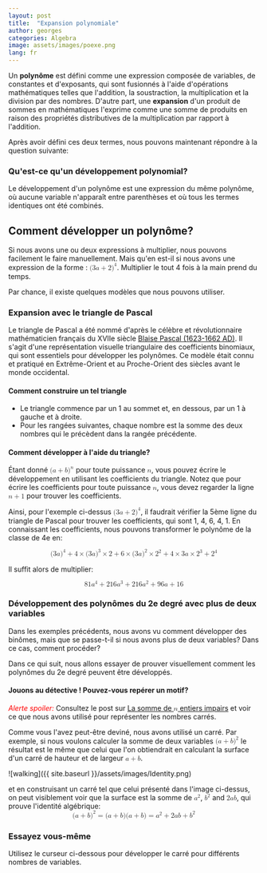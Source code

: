```yaml
---
layout: post
title:  "Expansion polynomiale"
author: georges
categories: Algebra
image: assets/images/poexe.png
lang: fr
---
```

Un **polynôme** est défini comme une expression composée de variables, de constantes et d'exposants, qui sont fusionnés à l'aide d'opérations mathématiques telles que l'addition, la soustraction, la multiplication et la division par des nombres.
D'autre part, une **expansion** d'un produit de sommes en mathématiques l'exprime comme une somme de produits en raison des propriétés distributives de la multiplication par rapport à l'addition.

Après avoir défini ces deux termes, nous pouvons maintenant répondre à la question suivante:
### Qu'est-ce qu'un développement polynomial?
Le développement d'un polynôme est une expression du même polynôme, où aucune variable n'apparaît entre parenthèses et où tous les termes identiques ont été combinés.

## Comment développer un polynôme?

Si nous avons une ou deux expressions à multiplier, nous pouvons facilement le faire manuellement. Mais qu'en est-il si nous avons une expression de la forme : <math display="inline"> <mrow> <mo form="prefix" stretchy="false">(</mo> <mn>3</mn> <mi>a</mi> <mo>+</mo> <mn>2</mn> <msup> <mo form="postfix" stretchy="false">)</mo> <mn>4</mn> </msup> </mrow> </math>.
Multiplier le tout 4 fois à la main prend du temps. 
</p> <p>Par chance, il existe quelques modèles que nous pouvons utiliser.</p> <p>

### Expansion avec le triangle de Pascal

Le triangle de Pascal a été nommé d'après le célèbre et révolutionnaire mathématicien français du XVIIe siècle [Blaise Pascal (1623-1662 AD)](https://fr.wikipedia.org/wiki/Blaise_Pascal).
Il s'agit d'une représentation visuelle triangulaire des coefficients binomiaux, qui sont essentiels pour développer les polynômes. Ce modèle était connu et pratiqué en Extrême-Orient et au Proche-Orient des siècles avant le monde occidental.

#### Comment construire un tel triangle
- Le triangle commence par un 1 au sommet et, en dessous, par un 1 à gauche et à droite. 
- Pour les rangées suivantes, chaque nombre est la somme des deux nombres qui le précèdent dans la rangée précédente.

#### Comment développer à l'aide du triangle?
Étant donné  <math display="inline"><mrow><mo form="prefix" stretchy="false">(</mo><mi>a</mi><mo>+</mo><mi>b</mi><msup><mo form="postfix" stretchy="false">)</mo><mi>n</mi></msup></mrow></math>
pour toute puissance <math display="inline"><mi>n</mi></math>, vous pouvez écrire le développement en utilisant les coefficients du triangle. 
Notez que pour écrire les coefficients pour toute puissance <math display="inline"><mi>n</mi></math>, vous devez regarder la ligne <math display="inline"><mi>n</mi><mo>+</mo><mn>1</mn></math> pour trouver les coefficients.

<div id="observablehq-c7e957ce">
  <div class="observablehq-viewof-values"></div>
  <div class="observablehq-pascal"></div>
</div>
<script type="module">
  import {Runtime, Inspector} from "https://cdn.jsdelivr.net/npm/@observablehq/runtime@4/dist/runtime.js";
  import define from "https://api.observablehq.com/@864af2bf64442aa6/pascals-sierpinski.js?v=3";
  (new Runtime).module(define, name => {
    if (name === "viewof values") return Inspector.into("#observablehq-c7e957ce .observablehq-viewof-values")();
    if (name === "pascal") return Inspector.into("#observablehq-c7e957ce .observablehq-pascal")();
  });
</script>

Ainsi, pour l'exemple ci-dessus <math display="inline"> <mrow> <mo form="prefix" stretchy="false">(</mo> <mn>3</mn> <mi>a</mi> <mo>+</mo> <mn>2</mn> <msup> <mo form="postfix" stretchy="false">)</mo> <mn>4</mn> </msup> </mrow> </math>,
il faudrait vérifier la 5ème ligne du triangle de Pascal pour trouver les coefficients, qui sont 1, 4, 6, 4, 1.
En connaissant les coefficients, nous pouvons transformer le polynôme de la classe de 4e en:

<math display="block">
  <mrow>
    <mo form="prefix" stretchy="false">(</mo>
    <mn>3</mn>
    <mi>a</mi>
    <msup>
      <mo form="postfix" stretchy="false">)</mo>
      <mn>4</mn>
    </msup>
    <mo>+</mo>
    <mn>4</mn>
    <mo>&times;</mo>
    <mo form="prefix" stretchy="false">(</mo>
    <mn>3</mn>
    <mi>a</mi>
    <msup>
      <mo form="postfix" stretchy="false">)</mo>
      <mn>3</mn>
    </msup>
    <mo>&times;</mo>
    <mn>2</mn>
    <mo>+</mo>
    <mn>6</mn>
    <mo>&times;</mo>
    <mo form="prefix" stretchy="false">(</mo>
    <mn>3</mn>
    <mi>a</mi>
    <msup>
      <mo form="postfix" stretchy="false">)</mo>
      <mn>2</mn>
    </msup>
    <mo>&times;</mo>
    <msup>
      <mn>2</mn>
      <mn>2</mn>
    </msup>
    <mo>+</mo>
    <mn>4</mn>
    <mo>&times;</mo>
    <mn>3</mn>
    <mi>a</mi>
    <mo>&times;</mo>
    <msup>
      <mn>2</mn>
      <mn>3</mn>
    </msup>
    <mo>+</mo>
    <msup>
      <mn>2</mn>
      <mn>4</mn>
    </msup>
  </mrow>
</math>

Il suffit alors de multiplier:

<math display="block">
  <mrow>
    <mn>81</mn>
    <msup>
      <mi>a</mi>
      <mn>4</mn>
    </msup>
    <mo>+</mo>
    <mn>216</mn>
    <msup>
      <mi>a</mi>
      <mn>3</mn>
    </msup>
    <mo>+</mo>
    <mn>216</mn>
    <msup>
      <mi>a</mi>
      <mn>2</mn>
    </msup>
    <mo>+</mo>
    <mn>96</mn>
    <mi>a</mi>
    <mo>+</mo>
    <mn>16</mn>
  </mrow>
</math>

### Développement des polynômes du 2e degré avec plus de deux variables
Dans les exemples précédents, nous avons vu comment développer des binômes, mais que se passe-t-il si nous avons plus de deux variables? Dans ce cas, comment procéder?

Dans ce qui suit, nous allons essayer de prouver visuellement comment les polynômes du 2e degré peuvent être développés.


#### Jouons au détective ! Pouvez-vous repérer un motif?
<span style="color: red;">*Alerte spoiler:*</span> Consultez le post sur [La somme de <math display="inline"><mi>n</mi></math> entiers impairs](https://visualproofs.github.io/series/algebra/2023/08/15/fr_n-odd-numbers/)
et voir ce que nous avons utilisé pour représenter les nombres carrés.

Comme vous l'avez peut-être deviné, nous avons utilisé un carré. Par exemple, si nous voulons calculer la somme de deux variables <math display="inline"><mrow><mo form="prefix" stretchy="false">(</mo><mi>a</mi><mo>+</mo><mi>b</mi><msup><mo form="postfix" stretchy="false">)</mo><mn>2</mn></msup> </mrow> </math>
le résultat est le même que celui que l'on obtiendrait en calculant la surface d'un carré de hauteur et de largeur <math display="inline"><mi>a</mi><mo>+</mo><mi>b</mi></math>.

![walking]({{ site.baseurl }}/assets/images/Identity.png)

et en construisant un carré tel que celui présenté dans l'image ci-dessus, on peut visiblement voir que la surface est la somme de <math display="inline"><msup><mi>a</mi><mn>2</mn></msup></math>, <math display="inline"><msup><mi>b</mi><mn>2</mn></msup></math> and <math display="inline"><mrow><mn>2</mn><mi>a</mi><mi>b</mi></mrow></math>, qui prouve
l'identité algébrique:
<math display="block"><mrow><mo form="prefix" stretchy="false">(</mo><mi>a</mi><mo>+</mo><mi>b</mi><msup><mo form="postfix" stretchy="false">)</mo><mn>2</mn></msup><mo>=</mo><mo form="prefix" stretchy="false">(</mo><mi>a</mi><mo>+</mo><mi>b</mi><mo form="postfix" stretchy="false">)</mo><mo form="prefix" stretchy="false">(</mo><mi>a</mi><mo>+</mo><mi>b</mi><mo form="postfix" stretchy="false">)</mo><mo>=</mo><msup><mi>a</mi><mn>2</mn></msup><mo>+</mo><mn>2</mn><mi>a</mi><mi>b</mi><mo>+</mo><msup><mi>b</mi><mn>2</mn></msup></mrow></math>

### Essayez vous-même

Utilisez le curseur ci-dessous pour développer le carré pour différents nombres de variables.
<div id="observablehq-fc37ba2b">
  <div class="observablehq-viewof-numVars"></div>
  <div class="observablehq-numVars"></div>
  <div class="observablehq-binomial"></div>
  <div class="observablehq-rectData"></div>
  <div class="observablehq-formula"></div>
  <div class="observablehq-rs"></div>
  <div class="observablehq-ithLetter"></div>
  <div class="observablehq-color"></div>
  <div class="observablehq-d3"></div>
</div>
<script type="module">
  import {Runtime, Inspector} from "https://cdn.jsdelivr.net/npm/@observablehq/runtime@4/dist/runtime.js";
  import define from "https://api.observablehq.com/@864af2bf64442aa6/a-b-c-2.js?v=3";
  (new Runtime).module(define, name => {
    if (name === "viewof numVars") return Inspector.into("#observablehq-fc37ba2b .observablehq-viewof-numVars")();
    if (name === "numVars") return Inspector.into("#observablehq-fc37ba2b .observablehq-numVars")();
    if (name === "binomial") return Inspector.into("#observablehq-fc37ba2b .observablehq-binomial")();
  });
</script>